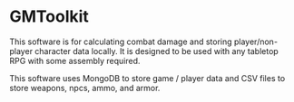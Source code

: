 # GMToolkit

This software is for calculating combat damage and storing player/non-player character data locally. It is designed to be used with any tabletop RPG with some assembly required.

This software uses MongoDB to store game / player data and CSV files to store weapons, npcs, ammo, and armor.
